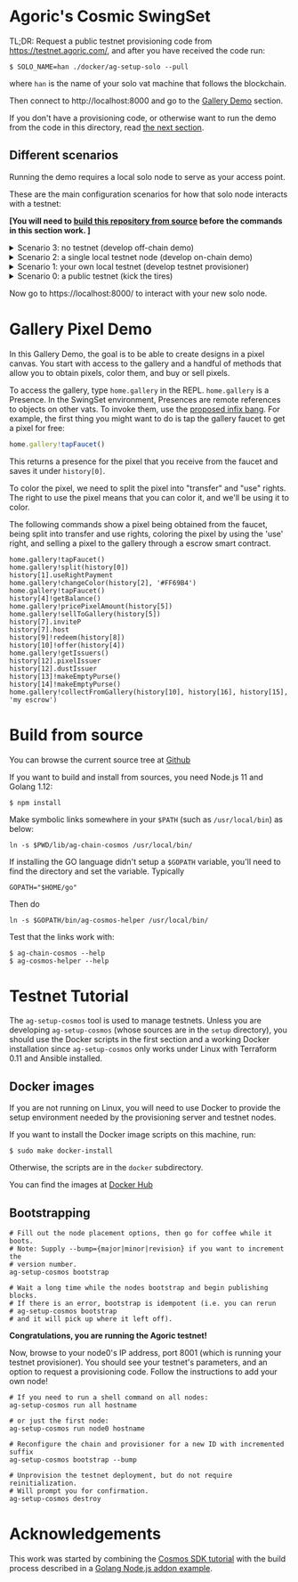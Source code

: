 # Agoric's Cosmic SwingSet

TL;DR: Request a public testnet provisioning code from https://testnet.agoric.com/, and
after you have received the code run:

```
$ SOLO_NAME=han ./docker/ag-setup-solo --pull
```

where `han` is the name of your solo vat machine that follows the blockchain.

Then connect to http://localhost:8000 and go to the [Gallery Demo](#gallery-pixel-demo) section.

If you don't have a provisioning code, or otherwise want to run the demo from the code in this directory,
read [the next section](#different-scenarios).

## Different scenarios

Running the demo requires a local solo node to serve as your access point.

These are the main
configuration scenarios for how that solo node interacts with a testnet:

**[You will need to [build this repository from source](#build-from-source) before the commands in this section work.
]**

<details>
  <summary>Scenario 3: no testnet (develop off-chain demo)</summary>

  Test the demo code without interacting with a blockchain.

  Run:
  ```
  $ make scenario3-setup
  $ make scenario3-run-client
  ```

  The `lib/ag-solo/vats/` directory contains the source code for all the Vats
created in the solo vat-machine. The actual filenames are enumerated in
`lib/ag-solo/init-basedir.js`, so if you add a new Vat, be sure to add it to
`init-basedir.js` too.

The objects added to `home` are created in `lib/ag-solo/vats/bootstrap.js`.

The REPL handler is in `lib/ag-solo/vats/vat-http.js`.

The HTML frontend code is pure JS/DOM (no additional libraries yet), in
`lib/ag-solo/html/index.html` and `lib/ag-solo/html/main.js`.

</details>
<details>
  <summary>Scenario 2: a single local testnet node (develop on-chain demo)</summary>

  Before using this scenario, you should test your off-chain code under Scenario 3.

  Run:
  ```
  $ make scenario2-setup
  $ make scenario2-run-chain
  ```
  Wait about 5 seconds for the chain to produce its first block, then switch to another terminal:
  ```
  $ make scenario2-run-client
  ```
  
</details>
<details>
  <summary>Scenario 1: your own local testnet (develop testnet provisioner)</summary>

  This scenario is only useful for moving toward deploying the local source code as a new testnet.  Before using this scenario, you should test your on-chain code under Scenario 2.
  
  ```
  make scenario1-setup
  make scenario1-run-chain
  ```

  Wait until the bootstrap produces a provisioning server URL and visit it.  Then run in another terminal:

  ```
  make scenario1-run-client
  ```

  See [Testnet Tutorial](#testnet-tutorial) for more guidance.
</details>
<details>
  <summary>Scenario 0: a public testnet (kick the tires)</summary>

  To run the solo node using the current directory's source code against a public testnet, use:
  ```
  $ make scenario0-setup
  $ make scenario0-run-client
  ```

  Alternatively, running the solo node from a Docker image and no local source code is described in the [top section](#agorics-cosmic-swingset).  
</details>

Now go to https://localhost:8000/ to interact with your new solo node.

# Gallery Pixel Demo

In this Gallery Demo, the goal is to be able to create designs in a
pixel canvas. You start with access to the gallery and a handful of
methods that allow you to obtain pixels, color them, and buy or sell
pixels. 

To access the gallery, type `home.gallery` in the REPL. `home.gallery` is a
Presence. In the SwingSet environment, Presences are remote references to objects on
other vats. To invoke them, use the [proposed infix bang](https://github.com/Agoric/proposal-infix-bang). For example, the
first thing you might want to do is tap the gallery faucet to get a
pixel for free: 

```js
home.gallery!tapFaucet()
```

This returns a presence for the pixel that you receive from the
faucet and saves it under `history[0]`.

To color the pixel, we need to split the pixel into "transfer" and
"use" rights. The right to use the pixel means that you can color it,
and we'll be using it to color. 

The following commands show a pixel being obtained from the faucet,
being split into transfer and use rights, coloring the pixel by
using the 'use' right, and selling a pixel to the gallery through a
escrow smart contract.  

```
home.gallery!tapFaucet()
home.gallery!split(history[0])
history[1].useRightPayment
home.gallery!changeColor(history[2], '#FF69B4')
home.gallery!tapFaucet()
history[4]!getBalance()
home.gallery!pricePixelAmount(history[5])
home.gallery!sellToGallery(history[5])
history[7].inviteP
history[7].host
history[9]!redeem(history[8])
history[10]!offer(history[4])
home.gallery!getIssuers()
history[12].pixelIssuer
history[12].dustIssuer
history[13]!makeEmptyPurse()
history[14]!makeEmptyPurse()
home.gallery!collectFromGallery(history[10], history[16], history[15], 'my escrow')
```

# Build from source

You can browse the current source tree at [Github](https://github.com/Agoric/cosmic-swingset)

If you want to build and install from sources, you need Node.js 11 and Golang 1.12:

```
$ npm install
```

Make symbolic links somewhere in your `$PATH` (such as `/usr/local/bin`) as below: 

```
ln -s $PWD/lib/ag-chain-cosmos /usr/local/bin/
```

If installing the GO language didn't setup a `$GOPATH` variable,
you'll need to find the directory and set the variable. Typically
```
GOPATH="$HOME/go"
```

Then do
```
ln -s $GOPATH/bin/ag-cosmos-helper /usr/local/bin/
```

Test that the links work with:

```
$ ag-chain-cosmos --help
$ ag-cosmos-helper --help
```

# Testnet Tutorial

The `ag-setup-cosmos` tool is used to manage testnets.  Unless you are developing `ag-setup-cosmos` (whose sources are in the `setup` directory), you should use the Docker scripts in the first section and a working Docker installation since `ag-setup-cosmos` only works under Linux with Terraform 0.11 and Ansible installed.

## Docker images

If you are not running on Linux, you will need to use Docker to provide the setup environment needed by the provisioning server and testnet nodes.

If you want to install the Docker image scripts on this machine, run:

```
$ sudo make docker-install
```

Otherwise, the scripts are in the `docker` subdirectory.

You can find the images at [Docker Hub](https://hub.docker.com/r/agoric/cosmic-swingset)

## Bootstrapping

```
# Fill out the node placement options, then go for coffee while it boots.
# Note: Supply --bump={major|minor|revision} if you want to increment the
# version number.
ag-setup-cosmos bootstrap

# Wait a long time while the nodes bootstrap and begin publishing blocks.
# If there is an error, bootstrap is idempotent (i.e. you can rerun
# ag-setup-cosmos bootstrap
# and it will pick up where it left off).
```

**Congratulations, you are running the Agoric testnet!**

Now, browse to your node0's IP address, port 8001 (which is running your testnet provisioner).
You should see your testnet's parameters, and an option to request a provisioning code.  Follow
the instructions to add your own node!

```
# If you need to run a shell command on all nodes:
ag-setup-cosmos run all hostname

# or just the first node:
ag-setup-cosmos run node0 hostname

# Reconfigure the chain and provisioner for a new ID with incremented suffix
ag-setup-cosmos bootstrap --bump

# Unprovision the testnet deployment, but do not require reinitialization.
# Will prompt you for confirmation.
ag-setup-cosmos destroy
```

# Acknowledgements

This work was started by combining the [Cosmos SDK tutorial](https://cosmos.network/docs/tutorial/) with the build process described in a [Golang Node.js addon example](https://github.com/BuildingXwithJS/node-blackfriday-example).

